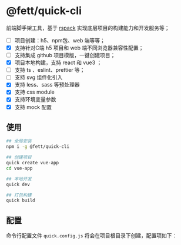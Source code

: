 # @fett/quick-cli

前端脚手架工具，基于 [rspack](https://github.com/web-infra-dev/rspack) 实现底层项目的构建能力和开发服务等；

- [ ] 项目创建：h5、npm包、web 端等等；
- [x] 支持针对C端 h5 项目和 web 端不同浏览器兼容性配置；
- [ ] 支持集成 github 项目模版，一键创建项目；
- [x] 项目本地构建，支持 react 和 vue3 ；
- [ ] 支持 ts 、eslint、prettier 等；
- [ ] 支持 svg 组件化引入
- [x] 支持 less、sass 等预处理器
- [x] 支持 css module
- [x] 支持环境变量参数
- [x] 支持 mock 配置

## 使用

```sh
## 全局安装
npm i -g @fett/quick-cli

## 创建项目
quick create vue-app
cd vue-app

## 本地开发
quick dev

## 打包构建
quick build

```

## 配置
命令行配置文件 `quick.config.js` 将会在项目根目录下创建，配置项如下：
